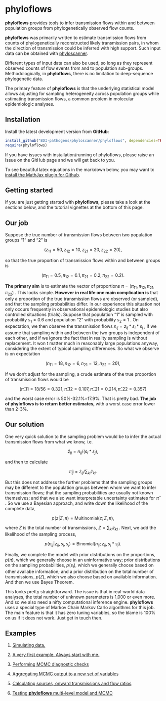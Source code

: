 **phyloflows**
================

**phyloflows** provides tools to infer transmission flows within and
between population groups from phylogenetically observed flow counts.

**phyloflows** was primarily written to estimate transmission flows from
counts of phylogenetically reconstructed likely transmission pairs, in
whom the direction of transmission could be inferred with high support.
Such input data can be obtained with
[phyloscanner](https://github.com/BDI-pathogens/phyloscanner).

Different types of input data can also be used, so long as they
represent observed counts of flow events from and to population
sub-groups. Methodologically, in **phyloflows**, there is no limitation
to deep-sequence phylogenetic data.

The primary feature of **phyloflows** is that the underlying statistical
model allows adjusting for sampling heterogeneity across population
groups while estimating transmission flows, a common problem in
molecular epidemiologic analyses.

## Installation

Install the latest development version from **GitHub**:

``` r
install_github("BDI-pathogens/phyloscanner/phyloflows", dependencies=TRUE, build_vignettes=FALSE)
require(phyloflows)
```

If you have issues with installation/running of phyloflows, please raise
an Issue on the GitHub page and we will get back to you.

To see beautiful latex equations in the markdown below, you may want to
[install the MathJax plugin for
Github](https://github.com/orsharir/github-mathjax).

## Getting started

If you are just getting started with **phyloflows**, please take a look
at the sections below, and the tutorial vignettes at the bottom of this
page.

## Our job

Suppose the true number of transmission flows between two population
groups “1” and “2” is

$$
(z_{11}=50, z_{12}=10, z_{21}=20, z_{22}=20),
$$


so that the true proportion of transmission flows within and between
groups is

$$
(\pi_{11}=0.5,\pi_{12}=0.1,\pi_{21}=0.2,\pi_{22}=0.2).
$$


**The primary aim** is to estimate the vector of proportions
 $\pi=(\pi_{11},\pi_{12},\pi_{21},\pi_{22})$
. This looks simple. **However in real life one main complication is**
that only a proportion of the true transmission flows are observed (or
sampled), and that the sampling probabilities differ. In our experience
this situation not only occurs frequently in observational epidemiologic
studies but also controlled situations (trials). Suppose that population
“1” is sampled with probability
 $s_1=0.6$
and population “2” with probability
 $s_2=1$
. On expectation, we then observe the transmission flows
 $n_{ij}= z_{ij} * s_i * s_j$
, if we assume that sampling within and between the two groups is
independent of each other, and if we ignore the fact that in reality
sampling is without replacement. It won t matter much in reasonably
large populations anyway, considering the extent of typical sampling
differences. So what we observe is on expectation

$$
(n_{11}=18, n_{12}=6, n_{21}=12, n_{22}=20),
$$


If we don’t adjust for the sampling, a crude estimate of the true
proportion of transmission flows would be

$$
(\hat{\pi}\_{11} = 18/56 = 0.321,\hat{\pi}\_{12}=0.107,\hat{\pi}\_{21}=0.214, \hat{\pi}\_{22}=0.357)
$$

and the worst case error is 50%-32.1%=17.9%. That is pretty bad. **The
job of phyloflows is to return better estimates**, with a worst case
error lower than 2-3%.

## Our solution

One very quick solution to the sampling problem would be to infer the
actual transmission flows from what we know, i.e.

$$
\hat{z}_ {ij} = n_{ij}/(s_i * s_j),
$$


and then to calculate

$$
\hat{\pi}_ {ij}=\hat{z}_ {ij} /\sum_{kl}\hat{z}_ {kl}.
$$


But this does not address the further problems that the sampling groups
may be different to the population groups between whom we want to infer
transmission flows; that the sampling probabilities are usually not
known themselves; and that we also want interpretable uncertainty
estimates for
 $\hat{\pi}$
. So we use a Bayesian approach, and write down the likelihood of the
complete data,

$$
p(z|Z,\pi)= \mbox{Multinomial}(z;Z,\pi),
$$


where
 $Z$
is the total number of transmissions,
 $Z=\sum_{kl} z_{kl}$
. Next, we add the likelihood of the sampling process,

$$
p(n_{ij}|z_{ij},s_i,s_j)= \mbox{Binomial}(n_{ij};z_{ij},s_i * s_j).
$$


Finally, we complete the model with prior distributions on the
proportions, $p(\pi)$, which we generally choose in an uninformative
way; prior distributions on the sampling probabilities,
 $p(s_i)$, which we generally choose based on other availabe information; and a
prior distribution on the total number of transmissions,
 $p(Z)$, which we also choose based on available information. And then we use
Bayes Theorem.

This looks pretty straightforward. The issue is that in real-world data
analyses, the total number of unknown parameters is 1,000 or even more.
And so we also need a nifty computational inference engine.
**phyloflows** uses a special type of Markov Chain Markov Carlo
algorithms for this job. The main feature is that it has zero tuning
variables, so the blame is 100% on us if it does not work. Just get in
touch then.

## Examples

1.  [Simulating data.](vignettes/01_simulating_data.md)

2.  [A very first example. Always start with
    me.](vignettes/02_basic_example.md)

3.  [Performing MCMC diagnostic checks](vignettes/03_diagnostics.md)

4.  [Aggregating MCMC output to a new set of
    variables](vignettes/04_aggregating.md)

5.  [Calculating sources, onward transmissions and flow
    ratios](vignettes/05_keyquantities.md)

6.  [Testing **phyloflows** multi-level model and
    MCMC](vignettes/06_test_sampling_adjustments.md)
